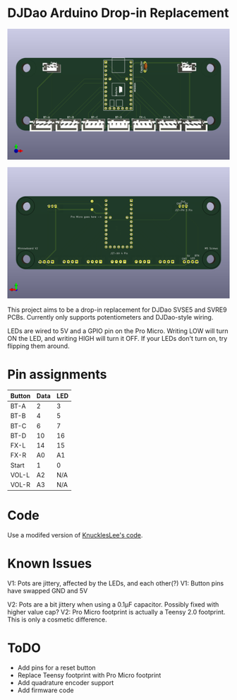 # DJDao Arduino Drop-in Replacement

![1751058297707](image/README/1751058297707.png)

![1751058327439](image/README/1751058327439.png)

This project aims to be a drop-in replacement for DJDao SVSE5 and SVRE9 PCBs. Currently only supports potentiometers and DJDao-style wiring.

LEDs are wired to 5V and a GPIO pin on the Pro Micro. Writing LOW will turn ON the LED, and writing HIGH will turn it OFF. If your LEDs don't turn on, try flipping them around.

# Pin assignments

| Button | Data | LED |
| ------ | ---- | --- |
| BT-A   | 2    | 3   |
| BT-B   | 4    | 5   |
| BT-C   | 6    | 7   |
| BT-D   | 10   | 16  |
| FX-L   | 14   | 15  |
| FX-R   | A0   | A1  |
| Start  | 1    | 0   |
| VOL-L  | A2   | N/A |
| VOL-R  | A3   | N/A |

# Code

Use a modifed version of [KnucklesLee&#39;s code](https://github.com/knuckleslee/RhythmCodes/).

# Known Issues

V1: Pots are jittery, affected by the LEDs, and each other(?)
V1: Button pins have swapped GND and 5V

V2: Pots are a bit jittery when using a 0.1μF capacitor. Possibly fixed with higher value cap?
V2: Pro Micro footprint is actually a Teensy 2.0 footprint. This is only a cosmetic difference.

# ToDO

- Add pins for a reset button
- Replace Teensy footprint with Pro Micro footprint
- Add quadrature encoder support
- Add firmware code
